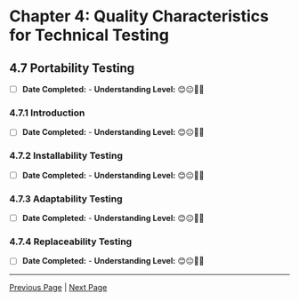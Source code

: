 # Chapter 4: Quality Characteristics for Technical Testing

## 4.7 Portability Testing

- [ ] **Date Completed:** - **Understanding Level:** 😊😐🤢🤮

### 4.7.1 Introduction

- [ ] **Date Completed:** - **Understanding Level:** 😊😐🤢🤮

### 4.7.2 Installability Testing

- [ ] **Date Completed:** - **Understanding Level:** 😊😐🤢🤮

### 4.7.3 Adaptability Testing

- [ ] **Date Completed:** - **Understanding Level:** 😊😐🤢🤮

### 4.7.4 Replaceability Testing

- [ ] **Date Completed:** - **Understanding Level:** 😊😐🤢🤮

---

[Previous Page](4.6-maintainability-testing.md) | [Next Page](4.8-compatibility-testing.md)
